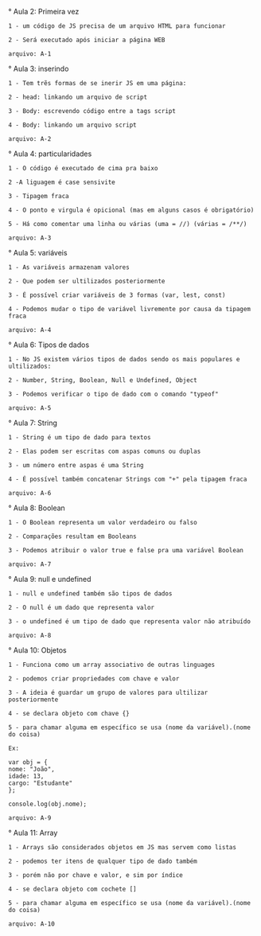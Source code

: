 ° Aula 2: Primeira vez

    1 - um código de JS precisa de um arquivo HTML para funcionar

    2 - Será executado após iniciar a página WEB

    arquivo: A-1

° Aula 3: inserindo

    1 - Tem trẽs formas de se inerir JS em uma página:

    2 - head: linkando um arquivo de script

    3 - Body: escrevendo código entre a tags script

    4 - Body: linkando um arquivo script

    arquivo: A-2

° Aula 4: particularidades

    1 - O código é executado de cima pra baixo

    2 -A liguagem é case sensivite

    3 - Tipagem fraca

    4 - O ponto e virgula é opicional (mas em alguns casos é obrigatório)

    5 - Há como comentar uma linha ou várias (uma = //) (várias = /**/)

    arquivo: A-3

° Aula 5: variáveis

    1 - As variáveis armazenam valores

    2 - Que podem ser ultilizados posteriormente

    3 - É possível criar variáveis de 3 formas (var, lest, const)

    4 - Podemos mudar o tipo de variável livremente por causa da tipagem fraca

    arquivo: A-4

° Aula 6: Tipos de dados

    1 - No JS existem vários tipos de dados sendo os mais populares e ultilizados:

    2 - Number, String, Boolean, Null e Undefined, Object

    3 - Podemos verificar o tipo de dado com o comando "typeof"

    arquivo: A-5

° Aula 7: String

    1 - String é um tipo de dado para textos

    2 - Elas podem ser escritas com aspas comuns ou duplas

    3 - um número entre aspas é uma String

    4 - É possível também concatenar Strings com "+" pela tipagem fraca

    arquivo: A-6

° Aula 8: Boolean

    1 - O Boolean representa um valor verdadeiro ou falso

    2 - Comparações resultam em Booleans

    3 - Podemos atribuir o valor true e false pra uma variável Boolean

    arquivo: A-7

° Aula 9: null e undefined

    1 - null e undefined também são tipos de dados

    2 - O null é um dado que representa valor

    3 - o undefined é um tipo de dado que representa valor não atribuído

    arquivo: A-8

° Aula 10: Objetos

    1 - Funciona como um array associativo de outras linguages

    2 - podemos criar propriedades com chave e valor

    3 - A ideia é guardar um grupo de valores para ultilizar posteriormente

    4 - se declara objeto com chave {}

    5 - para chamar alguma em específico se usa (nome da variável).(nome do coisa)

    Ex:

    var obj = {
    nome: "João",
    idade: 13,
    cargo: "Estudante"   
    };

    console.log(obj.nome);

    arquivo: A-9

° Aula 11: Array

    1 - Arrays são considerados objetos em JS mas servem como listas

    2 - podemos ter itens de qualquer tipo de dado também

    3 - porém não por chave e valor, e sim por índice

    4 - se declara objeto com cochete []

    5 - para chamar alguma em específico se usa (nome da variável).(nome do coisa)

    arquivo: A-10